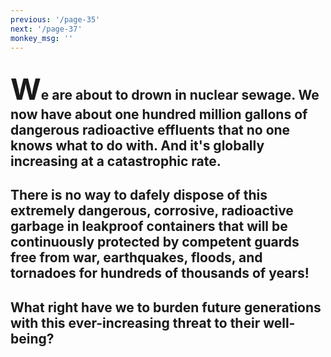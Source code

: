 ```yaml
---
previous: '/page-35'
next: '/page-37'
monkey_msg: ''
---
```


## <span style="font-size:47px;">W</span>e are about to drown in nuclear sewage. We now have about one hundred million gallons of dangerous radioactive effluents that no one knows what to do with. And it's globally increasing at a catastrophic rate.

## There is no way to dafely dispose of this extremely dangerous, corrosive, radioactive garbage in leakproof containers that will be continuously protected by competent guards free from war, earthquakes, floods, and tornadoes for hundreds of thousands of years!

## What right have we to burden future generations with this ever-increasing threat to their well-being?
